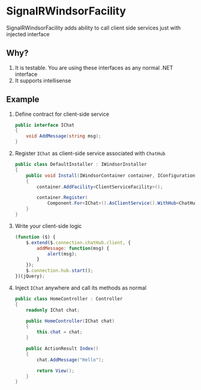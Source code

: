# SignalRWindsorFacility

SignalRWindsorFacility adds ability to call client side services just with injected interface

## Why?

1. It is testable. You are using these interfaces as any normal .NET interface
2. It supports intellisense

## Example

1. Define contract for client-side service

    ```csharp
    public interface IChat
    {
        void AddMessage(string msg);
    }
    ```

2. Register `IChat` as client-side service associated with `ChatHub`

    ```csharp
    public class DefaultInstaller : IWindsorInstaller
    {
        public void Install(IWindsorContainer container, IConfigurationStore store)
        {
            container.AddFacility<ClientServiceFacility>();

            container.Register(
                Component.For<IChat>().AsClientService().WithHub<ChatHub>());
        }
    }
    ```

3. Write your client-side logic

    ```js
    (function ($) {
        $.extend($.connection.chatHub.client, {
            addMessage: function(msg) {
                alert(msg);
            }
        });
        $.connection.hub.start();
    })(jQuery);  
    ```

4. Inject `IChat` anywhere and call its methods as normal

    ```csharp
    public class HomeController : Controller
    {
        readonly IChat chat;

        public HomeController(IChat chat)
        {
            this.chat = chat;
        }

        public ActionResult Index()
        {
            chat.AddMessage("Hello");

            return View();
        }
    }
    ```